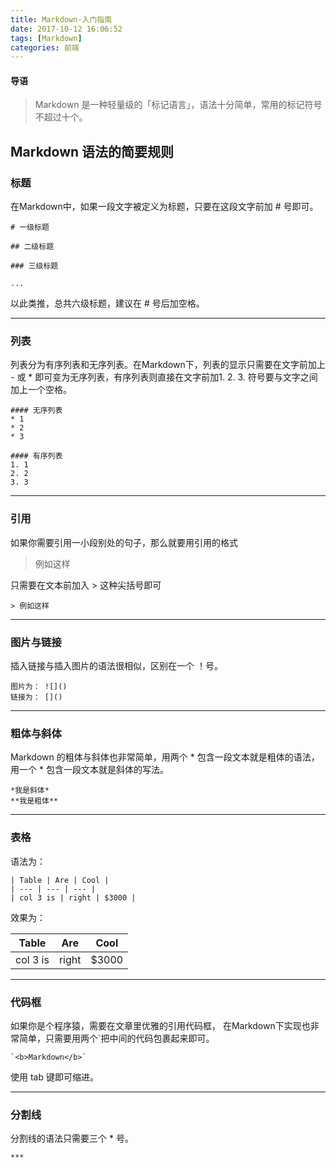 ```yaml
---
title: Markdown-入门指南
date: 2017-10-12 16:06:52
tags: [Markdown]
categories: 前端
---
```


#### 导语
> Markdown 是一种轻量级的「标记语言」，语法十分简单，常用的标记符号不超过十个。

<!--more-->
## Markdown 语法的简要规则
### 标题
在Markdown中，如果一段文字被定义为标题，只要在这段文字前加 # 号即可。

```dash
# 一级标题

## 二级标题

### 三级标题

...
```
以此类推，总共六级标题，建议在 \# 号后加空格。
***
### 列表
列表分为有序列表和无序列表。在Markdown下，列表的显示只需要在文字前加上 - 或 * 即可变为无序列表，有序列表则直接在文字前加1. 2. 3. 符号要与文字之间加上一个空格。

```dash
#### 无序列表
* 1
* 2
* 3

#### 有序列表
1. 1
2. 2
3. 3
```
***
### 引用
如果你需要引用一小段别处的句子，那么就要用引用的格式
> 例如这样

只需要在文本前加入 > 这种尖括号即可

```dash
> 例如这样
```
***
### 图片与链接
插入链接与插入图片的语法很相似，区别在一个 ！号。

```dash
图片为： ![]()
链接为： []()
```
***
### 粗体与斜体
Markdown 的粗体与斜体也非常简单，用两个 \* 包含一段文本就是粗体的语法，用一个 \* 包含一段文本就是斜体的写法。

```dash
*我是斜体*
**我是粗体**
```
***
### 表格
语法为：

```dash
| Table | Are | Cool |
| --- | --- | --- |
| col 3 is | right | $3000 |
```
效果为：

| Table | Are | Cool |
| --- | --- | --- |
| col 3 is | right | $3000 |
***
### 代码框

如果你是个程序猿，需要在文章里优雅的引用代码框， 在Markdown下实现也非常简单，只需要用两个`把中间的代码包裹起来即可。

```dash
`<b>Markdown</b>`
```
使用 tab 键即可缩进。
***
### 分割线
分割线的语法只需要三个 * 号。

```bash
***
```








